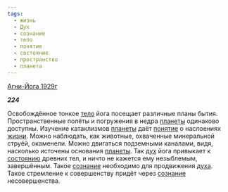 ```yaml
---
tags:
  - жизнь
  - Дух
  - сознание
  - тело
  - понятие
  - состояние
  - пространство
  - планета
---
```

[Агни-Йога 1929г](https://127.0.0.1:4002/agni/1929)

___224___

Освобождённое тонкое [тело](../../../tags/#тело) йога посещает различные планы бытия. Пространственные полёты и погружения в недра [планеты](../../../tags/#планета) одинаково доступны. Изучение катаклизмов [планеты](../../../tags/#планета) даёт [понятие](../../../tags/#понятие) о наслоениях [жизни](../../../tags/#жизнь). Можно наблюдать, как животные, охваченные минеральной струёй, окаменели. Можно двигаться подземными каналами, видя, насколько источены основания [планеты](../../../tags/#планета). Так [дух](../../../tags/#Дух) йога привыкает к [состоянию](../../../tags/#состояние) древних тел, и ничто не кажется ему незыблемым, завершённым. Такое [сознание](../../../tags/#сознание) необходимо для продвижения [духа](../../../tags/#Дух). Такое стремление к совершенству придёт через [сознание](../../../tags/#сознание) несовершенства.